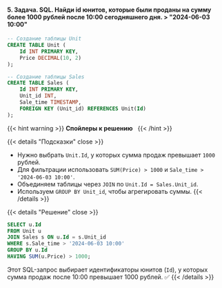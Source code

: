 #### 5. Задача. SQL. Найди id юнитов, которые были проданы на сумму более 1000 рублей после 10:00 сегодняшнего дня. > "2024-06-03 10:00"

```sql
-- Создание таблицы Unit
CREATE TABLE Unit (
    Id INT PRIMARY KEY,
    Price DECIMAL(10, 2)
);

-- Создание таблицы Sales
CREATE TABLE Sales (
    Id INT PRIMARY KEY,
    Unit_id INT,
    Sale_time TIMESTAMP,
    FOREIGN KEY (Unit_id) REFERENCES Unit(Id)
);
```

{{< hint warning >}}
**Спойлеры к решению**  
{{< /hint >}}

{{< details "Подсказки" close >}}
- Нужно выбрать `Unit.Id`, у которых сумма продаж превышает `1000` рублей.
- Для фильтрации использовать `SUM(Price) > 1000` и `Sale_time > '2024-06-03 10:00'`.
- Объединяем таблицы через `JOIN` по `Unit.Id = Sales.Unit_id`.
- Используем `GROUP BY Unit_id`, чтобы агрегировать суммы.
{{< /details >}}

{{< details "Решение" close >}}

```sql
SELECT u.Id 
FROM Unit u
JOIN Sales s ON u.Id = s.Unit_id
WHERE s.Sale_time > '2024-06-03 10:00'
GROUP BY u.Id
HAVING SUM(u.Price) > 1000;
```

Этот SQL-запрос выбирает идентификаторы юнитов (`Id`), у которых сумма продаж после 10:00 превышает 1000 рублей. ✅
{{< /details >}}